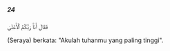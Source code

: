 ##### 24

<span class="ayah">فَقَالَ أَنَا۠ رَبُّكُمُ ٱلْأَعْلَىٰ</span>

<span class="ayah_translation">(Seraya) berkata: "Akulah tuhanmu yang paling tinggi".</span>
